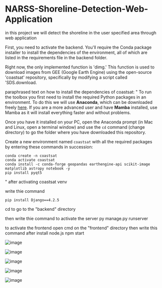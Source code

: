 # NARSS-Shoreline-Detection-Web-Application
 in this project we will detect the shoreline in the user specified area through web application

 First, you need to activate the backend. You'll require the Conda package installer to install the dependencies of the environment, all of which are listed in the requirements file in the backend folder.

Right now, the only implemented function is 'dimg.' This function is used to download images from GEE (Google Earth Engine) using the open-source 'coastsat' repository, specifically by modifying a script called 'SDS.download.

paraphrased text on how to install the dependencies of coastsat:
"
To run the toolbox you first need to install the required Python packages in an environment. To do this we will use **Anaconda**, which can be downloaded freely [here](https://www.anaconda.com/download/). If you are a more advanced user and have **Mamba** installed, use Mamba as it will install everything faster and without problems.

Once you have it installed on your PC, open the Anaconda prompt (in Mac and Linux, open a terminal window) and use the `cd` command (change directory) to go the folder where you have downloaded this repository.

Create a new environment named `coastsat` with all the required packages by entering these commands in succession:

```
conda create -n coastsat
conda activate coastsat
conda install -c conda-forge geopandas earthengine-api scikit-image matplotlib astropy notebook -y
pip install pyqt5
```
"
after activating coastsat venv 

write thie command

    pip install Django==4.2.5

cd to go to the "backend" directory

then write thie command to activate the server
    py manage.py runserver

to activate the frontend open cmd on the "frontend" directory then write this command after install node.js
    npm start
    

![image](https://github.com/assemihab/NARSS-Shoreline-Detection-Web-Application/assets/87605812/17fc9893-2003-4b08-8935-4e7ddb7a21a6)

![image](https://github.com/assemihab/NARSS-Shoreline-Detection-Web-Application/assets/87605812/b48d28fe-e952-4e9c-9fd8-53cdffb27e5d)

![image](https://github.com/assemihab/NARSS-Shoreline-Detection-Web-Application/assets/87605812/52d48577-f87b-4853-9156-9636d7a3d592)

![image](https://github.com/assemihab/NARSS-Shoreline-Detection-Web-Application/assets/87605812/c145f3be-f415-4d0a-8c51-9f3ce725da7b)

![image](https://github.com/assemihab/NARSS-Shoreline-Detection-Web-Application/assets/87605812/7bbc0a44-ea70-46c2-a57d-ccbae28eab50)













 
 


